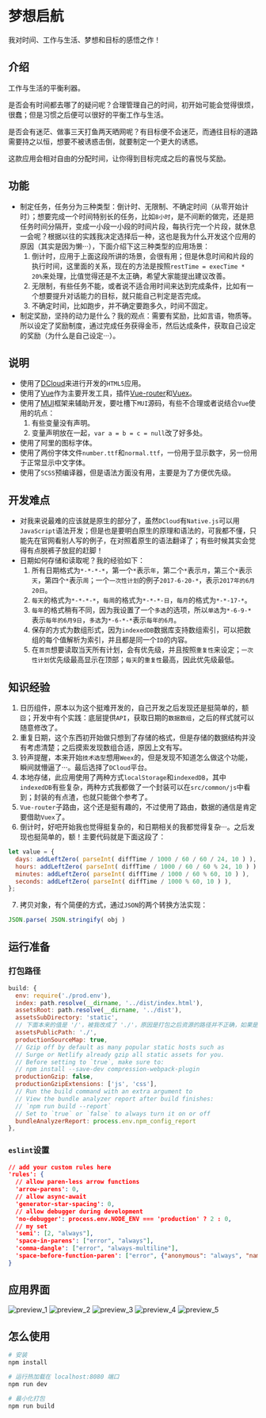 # 梦想启航
我对时间、工作与生活、梦想和目标的感悟之作！

## 介绍
工作与生活的平衡利器。

是否会有时间都去哪了的疑问呢？合理管理自己的时间，初开始可能会觉得很烦，很蠢；但是习惯之后便可以很好的平衡工作与生活。

是否会有迷茫、做事三天打鱼两天晒网呢？有目标便不会迷茫，而通往目标的道路需要持之以恒，想要不被诱惑击倒，就要制定一个更大的诱惑。

这款应用会相对自由的分配时间，让你得到目标完成之后的喜悦与奖励。

## 功能
* 制定任务，任务分为三种类型：倒计时、无限制、不确定时间（从零开始计时）；想要完成一个时间特别长的任务，比如`8小时`，是不间断的做完，还是把任务时间分隔开，变成一小段一小段的时间片段，每执行完一个片段，就休息一会呢？根据以往的实践我决定选择后一种，这也是我为什么开发这个应用的原因（其实是因为懒···），下面介绍下这三种类型的应用场景：
  1. 倒计时，应用于上面这段所讲的场景，会很有用；但是休息时间和片段的执行时间，这里面的关系，现在的方法是按照`restTime = execTime * 20%`来处理，比值觉得还是不太正确，希望大家能提出建议改善。
  2. 无限制，有些任务不能，或者说不适合用时间来达到完成条件，比如有一个想要提升对话能力的目标，就只能自己判定是否完成。
  3. 不确定时间，比如跑步，并不确定要跑多久，时间不固定。
 * 制定奖励，坚持的动力是什么？我的观点：需要有奖励，比如言语，物质等。所以设定了奖励制度，通过完成任务获得金币，然后达成条件，获取自己设定的奖励（为什么是自己设定···）。

## 说明
* 使用了[DCloud](http://www.dcloud.io/)来进行开发的`HTML5`应用。
* 使用了[Vue](https://cn.vuejs.org/)作为主要开发工具，插件[Vue-router](https://router.vuejs.org/zh-cn/)和[Vuex](https://vuex.vuejs.org/zh-cn/)。
* 使用了[MUI](http://dev.dcloud.net.cn/mui/)框架来辅助开发，要吐槽下`MUI`源码，有些不合理或者说结合`Vue`使用的坑点：
  1. 有些变量没有声明。
  2. 变量声明放在一起，`var a = b = c = null`改了好多处。
* 使用了阿里的图标字体。
* 使用了两份字体文件`number.ttf`和`normal.ttf`，一份用于显示数字，另一份用于正常显示中文字体。
* 使用了`SCSS`预编译器，但是语法方面没有用，主要是为了方便优先级。

## 开发难点
* 对我来说最难的应该就是原生的部分了，虽然`DCloud`有`Native.js`可以用`JavaScript`语法开发；但是也是要明白原生的原理和语法的，可我都不懂，只能先在官网看别人写的例子，在对照着原生的语法翻译了；有些时候其实会觉得有点脱裤子放屁的赶脚！
* 日期如何存储和读取呢？我的经验如下：
  1. 所有日期格式为`*-*-*-*`，第一个`*`表示`年`，第二个`*`表示`月`，第三个`*`表示`天`，第四个`*`表示`周`；一个`一次性计划`的例子`2017-6-20-*`，表示`2017年的6月20日`。
  2. `每天`的格式为`*-*-*-*`，`每周`的格式为`*-*-*-日`，`每月`的格式为`*-*-17-*`。
  3. `每年`的格式稍有不同，因为我设置了一个`多选`的选项，所以`单选`为`*-6-9-*`表示`每年的6月9日`，`多选`为`*-6-*-*`表示`每年的6月`。
  4. 保存的方式为数组形式，因为`indexedDB`数据库支持数组索引，可以把数组的每个值解析为索引，并且都是同一个`ID`的内容。
  5. 在`首页`想要读取当天所有计划，会有优先级，并且按照`重复性`来设定；`一次性计划`优先级最高显示在顶部；`每天`的`重复性`最高，因此优先级最低。

## 知识经验
1. 日历组件，原本以为这个挺难开发的，自己开发之后发现还是挺简单的，额`囧`；开发中有个实践：底层提供`API`，获取日期的`数据数组`，之后的样式就可以随意修改了。
2. 重复日期，这个东西初开始做只想到了存储的格式，但是存储的数据结构并没有考虑清楚；之后摸索发现数组合适，原因上文有写。
3. 铃声提醒，本来开始`技术选型`想用`Weex`的，但是发现不知道怎么做这个功能，瞬间就懵逼了···。最后选择了`DCloud`平台。
4. 本地存储，此应用使用了两种方式`localStorage`和`indexedDB`，其中`indexedDB`有些复杂，两种方式我都做了一个封装可以在`src/common/js`中看到；封装的有点渣，也就只能做个参考了。
5. `Vue-router`子路由，这个还是挺有趣的，不过使用了路由，数据的通信是肯定要借助`Vuex`了。
6. 倒计时，好吧开始我也觉得挺复杂的，和日期相关的我都觉得复杂···。之后发现也挺简单的，额！主要代码就是下面这段了：
```javascript
let value = {
  days: addLeftZero( parseInt( diffTime / 1000 / 60 / 60 / 24, 10 ) ),
  hours: addLeftZero( parseInt( diffTime / 1000 / 60 / 60 % 24, 10 ) ),
  minutes: addLeftZero( parseInt( diffTime / 1000 / 60 % 60, 10 ) ),
  seconds: addLeftZero( parseInt( diffTime / 1000 % 60, 10 ) ),
};
```
7. 拷贝对象，有个简便的方式，通过`JSON`的两个转换方法实现：
```javascript
JSON.parse( JSON.stringify( obj )
```

## 运行准备
### 打包路径
```javascript
build: {
  env: require('./prod.env'),
  index: path.resolve(__dirname, '../dist/index.html'),
  assetsRoot: path.resolve(__dirname, '../dist'),
  assetsSubDirectory: 'static',
  // 下面本来的值是 '/'，被我改成了 './'，原因是打包之后资源的路径并不正确，如果是直接在服务器上运行应当没有问题。
  assetsPublicPath: './',
  productionSourceMap: true,
  // Gzip off by default as many popular static hosts such as
  // Surge or Netlify already gzip all static assets for you.
  // Before setting to `true`, make sure to:
  // npm install --save-dev compression-webpack-plugin
  productionGzip: false,
  productionGzipExtensions: ['js', 'css'],
  // Run the build command with an extra argument to
  // View the bundle analyzer report after build finishes:
  // `npm run build --report`
  // Set to `true` or `false` to always turn it on or off
  bundleAnalyzerReport: process.env.npm_config_report
},
```

### `eslint`设置
```json
// add your custom rules here
'rules': {
  // allow paren-less arrow functions
  'arrow-parens': 0,
  // allow async-await
  'generator-star-spacing': 0,
  // allow debugger during development
  'no-debugger': process.env.NODE_ENV === 'production' ? 2 : 0,
  // my set
  'semi': [2, "always"],
  'space-in-parens': ["error", "always"],
  'comma-dangle': ["error", "always-multiline"],
  'space-before-function-paren': ["error", {"anonymous": "always", "named": "never", "asyncArrow": "always"}],
}
```

## 应用界面
![preview_1](./app_preview/preview_1.png)
![preview_2](./app_preview/preview_2.png)
![preview_3](./app_preview/preview_3.png)
![preview_4](./app_preview/preview_4.png)
![preview_5](./app_preview/preview_5.png)

## 怎么使用
``` bash
# 安装
npm install

# 运行热加载在 localhost:8080 端口
npm run dev

# 最小化打包
npm run build
```
